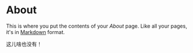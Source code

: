 # About

This is where you put the contents of your *About* page. Like all your pages, it's in [Markdown](https://guides.github.com/features/mastering-markdown/) format.

这儿啥也没有！

